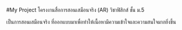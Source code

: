 #My Project
โครงงานสื่อการสอนเสมือนจริง (AR) วิชาฟิสิกส์ ชั้น ม.5

เป็นการสอนเสมือนจริง ที่ออกแบบมาเพื่อทำให้เนื้อหามีความเข้าใจและความสนใจมากยิ่งขึ้น
